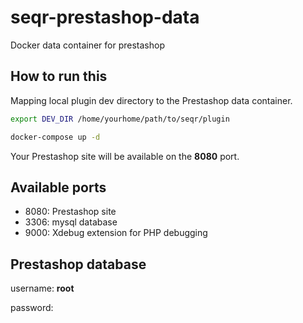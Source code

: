 # seqr-prestashop-data
Docker data container for prestashop

## How to run this
Mapping local plugin dev directory to the Prestashop data container.

```bash  
export DEV_DIR /home/yourhome/path/to/seqr/plugin

docker-compose up -d

```

Your Prestashop site will be available on the **8080** port.

## Available ports
 * 8080: Prestashop site
 * 3306: mysql database
 * 9000: Xdebug extension for PHP debugging

## Prestashop database

  username: **root**

  password:

